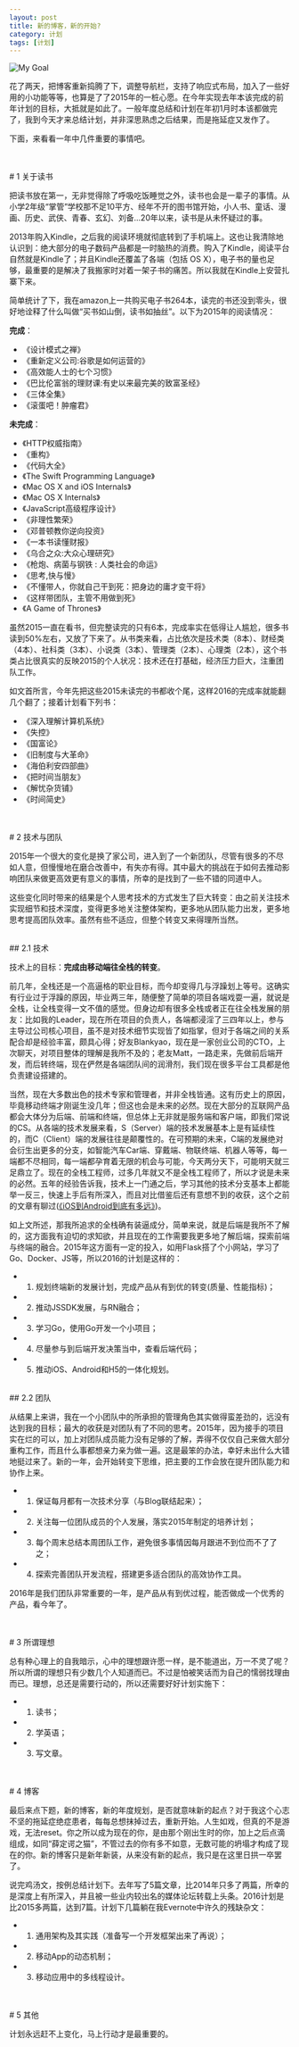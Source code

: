 ```yaml
---
layout: post
title: 新的博客，新的开始?
category: 计划
tags: [计划]
---
```


![My Goal](/assets/images/201602/2016Goal.jpg)

花了两天，把博客重新捣腾了下，调整导航栏，支持了响应式布局，加入了一些好用的小功能等等，也算是了了2015年的一桩心愿。在今年实现去年本该完成的前年计划的目标，大抵就是如此了。一般年度总结和计划在年初1月时本该都做完了，我到今天才来总结计划，并非深思熟虑之后结果，而是拖延症又发作了。

下面，来看看一年中几件重要的事情吧。

<br>
<br>
# 1 关于读书

把读书放在第一，无非觉得除了呼吸吃饭睡觉之外，读书也会是一辈子的事情。从小学2年级“掌管”学校那不足10平方、经年不开的图书馆开始，小人书、童话、漫画、历史、武侠、青春、玄幻、刘备...20年以来，读书是从未怀疑过的事。

2013年购入Kindle，之后我的阅读环境就彻底转到了手机端上。这也让我清除地认识到：绝大部分的电子数码产品都是一时脑热的消费。购入了Kindle，阅读平台自然就是Kindle了；并且Kindle还覆盖了各端（包括 OS X），电子书的量也足够，最重要的是解决了我搬家时对着一架子书的痛苦。所以我就在Kindle上安营扎寨下来。

简单统计了下，我在amazon上一共购买电子书264本，读完的书还没到零头，很好地诠释了什么叫做“买书如山倒，读书如抽丝”。以下为2015年的阅读情况：


**完成**：

* 《设计模式之禅》
* 《重新定义公司:谷歌是如何运营的》
* 《高效能人士的七个习惯》
* 《巴比伦富翁的理财课:有史以来最完美的致富圣经》
* 《三体全集》
* 《滚蛋吧！肿瘤君》


**未完成**：

* 《HTTP权威指南》
* 《重构》
* 《代码大全》
* 《The Swift Programming Language》
* 《Mac OS X and iOS Internals》
* 《Mac OS X Internals》
* 《JavaScript高级程序设计》
* 《非理性繁荣》
* 《邓普顿教你逆向投资》
* 《一本书读懂财报》
* 《乌合之众:大众心理研究》
* 《枪炮、病菌与钢铁 : 人类社会的命运》
* 《思考,快与慢》
* 《不懂带人，你就自己干到死：把身边的庸才变干将》
* 《这样带团队，主管不用做到死》
* 《A Game of Thrones》


虽然2015一直在看书，但完整读完的只有6本，完成率实在低得让人尴尬，很多书读到50%左右，又放了下来了。从书类来看，占比依次是技术类（8本）、财经类（4本）、社科类（3本）、小说类（3本）、管理类（2本）、心理类（2本），这个书类占比很真实的反映2015的个人状况：技术还在打基础，经济压力巨大，注重团队工作。

如文首所言，今年先把这些2015未读完的书都收个尾，这样2016的完成率就能翻几个翻了；接着计划看下列书：

* 《深入理解计算机系统》
* 《失控》
* 《国富论》
* 《旧制度与大革命》
* 《海伯利安四部曲》
* 《把时间当朋友》
* 《解忧杂货铺》
* 《时间简史》

<br>
<br>
# 2 技术与团队

2015年一个很大的变化是换了家公司，进入到了一个新团队，尽管有很多的不尽如人意，但慢慢地在磨合改善中，有失亦有得。其中最大的挑战在于如何去推动影响团队来做更高效更有意义的事情，所幸的是找到了一些不错的同道中人。

这些变化同时带来的结果是个人思考技术的方式发生了巨大转变：由之前关注技术实现细节和技术深度，变得更多地关注整体架构，更多地从团队能力出发，更多地思考提高团队效率。虽然有些不适应，但整个转变又来得理所当然。


<br>
## 2.1 技术

技术上的目标：**完成由移动端往全栈的转变**。

前几年，全栈还是一个高逼格的职业目标，而今却变得几与浮躁划上等号。这确实有行业过于浮躁的原因，毕业两三年，随便整了简单的项目各端戏耍一遍，就说是全栈，让全栈变得一文不值的感觉。但身边却有很多全栈或者正在往全栈发展的朋友：比如我的Leader，现在所在项目的负责人，各端都浸淫了三四年以上，参与主导过公司核心项目，虽不是对技术细节实现皆了如指掌，但对于各端之间的关系配合却是经验丰富，颇具心得；好友Blankyao，现在是一家创业公司的CTO，上次聊天，对项目整体的理解是我所不及的；老友Matt，一路走来，先做前后端开发，而后转终端，现在俨然是各端团队间的润滑剂，我们现在很多平台工具都是他负责建设搭建的。


当然，现在大多数出色的技术专家和管理者，并非全栈皆通。这有历史上的原因，毕竟移动终端才刚诞生没几年；但这也会是未来的必然。现在大部分的互联网产品都会大体分为后端、前端和终端，但总体上无非就是服务端和客户端，即我们常说的CS。从各端的技术发展来看，S（Server）端的技术发展基本上是有延续性的，而C（Client）端的发展往往是颠覆性的。在可预期的未来，C端的发展绝对会衍生出更多的分支，如智能汽车Car端、穿戴端、物联终端、机器人等等，每一端都不尽相同，每一端都孕育着无限的机会与可能，今天两分天下，可能明天就三足鼎立了。现在的全栈工程师，过多几年就又不是全栈工程师了，所以才说是未来的必然。五年的经验告诉我，技术上一门通之后，学习其他的技术分支基本上都能举一反三，快速上手后有所深入，而且对比借鉴后还有意想不到的收获，这个之前的文章有聊过([《iOS到Android到底有多远》](./2013-03-10-2Plan2013))。


如上文所述，那我所追求的全栈确有装逼成分，简单来说，就是后端是我所不了解的，这方面我有迫切的求知欲，并且现在的工作需要我更多地了解后端，探索前端与终端的融合。2015年这方面有一定的投入，如用Flask搭了个小网站，学习了Go、Docker、JS等，所以2016的计划是这样的：

* 1) 规划终端新的发展计划，完成产品从有到优的转变(质量、性能指标)；
* 2) 推动JSSDK发展，与RN融合；
* 3) 学习Go，使用Go开发一个小项目；
* 4) 尽量参与到后端开发决策当中，查看后端代码；
* 5) 推动iOS、Android和H5的一体化规划。


<br>
## 2.2 团队

从结果上来讲，我在一个小团队中的所承担的管理角色其实做得蛮差劲的，远没有达到我的目标；最大的收获是对团队有了不同的思考。2015年，因为接手的项目实在烂的可以，加上对团队成员能力没有足够的了解，弄得不仅仅自己来做大部分重构工作，而且什么事都想亲力亲为做一遍。这是最笨的办法，幸好未出什么大错地挺过来了。新的一年，会开始转变下思维，把主要的工作会放在提升团队能力和协作上来。

* 1) 保证每月都有一次技术分享（与Blog联结起来）；
* 2) 关注每一位团队成员的个人发展，落实2015年制定的培养计划；
* 3) 每个周末总结本周团队工作，避免很多事情因每月跟进不到位而不了了之；
* 4) 探索完善团队开发流程，搭建更多适合团队的高效协作工具。

2016年是我们团队非常重要的一年，是产品从有到优过程，能否做成一个优秀的产品，看今年了。

<br>
<br>
# 3 所谓理想

总有种心理上的自我暗示，心中的理想跟许愿一样，是不能道出，万一不灵了呢？所以所谓的理想只有少数几个人知道而已。不过是怕被笑话而为自己的懦弱找理由而已。理想，总还是需要行动的，所以还需要好好计划实施下：

* 1) 读书；
* 2) 学英语；
* 3) 写文章。

<br>
<br>
# 4 博客

最后来点下题，新的博客，新的年度规划，是否就意味新的起点？对于我这个心志不坚的拖延症绝症患者，每每总想抹掉过去，重新开始。人生如戏，但真的不是游戏，无法reset。你之所以成为现在的你，是由那个刚出生时的你，加上之后点滴组成，如同“薛定谔之猫”，不管过去的你有多不如意，无数可能的坍塌才构成了现在的你。新的博客只是新年新装，从来没有新的起点，我只是在这里日拱一卒罢了。

说完鸡汤文，按例总结计划下。去年写了5篇文章，比2014年只多了两篇，所幸的是深度上有所深入，并且被一些业内较出名的媒体论坛转载上头条。2016计划是比2015多两篇，达到7篇。计划下几篇躺在我Evernote中许久的残缺杂文：

* 1) 通用架构及其实践（准备写一个开发框架出来了再说）；
* 2) 移动App的动态机制；
* 3) 移动应用中的多线程设计。


<br>
<br>
# 5 其他

计划永远赶不上变化，马上行动才是最重要的。





